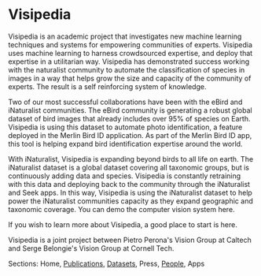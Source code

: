 
# Visipedia

Visipedia is an academic project that investigates new machine learning techniques and systems for empowering communities of experts.  Visipedia uses machine learning to harness crowdsourced expertise, and deploy that expertise in a utilitarian way. Visipedia has demonstrated success working with the naturalist community to automate the classification of species in images in a way that helps grow the size and capacity of the community of experts. The result is a self reinforcing system of knowledge.

Two of our most successful collaborations have been with the eBird and  iNaturalist communities. The eBird community is generating a robust global dataset of bird images that already includes over 95% of species on Earth. Visipedia is using this dataset to automate photo identification, a feature deployed in the Merlin Bird ID application.  As part of the Merlin Bird ID app, this tool is helping expand bird identification expertise around the world.

With iNaturalist, Visipedia is expanding beyond birds to all life on earth.  The iNaturalist dataset is a global dataset covering all taxonomic groups, but is continuously adding data and species.  Visipedia is constantly retraining with this data and deploying back to the community through the iNaturalist and Seek apps.  In this way, Visipedia is using the iNaturalist dataset to help power the iNaturalist communities capacity as they expand geographic and taxonomic coverage. You can demo the computer vision system here. 

If you wish to learn more about Visipedia, a good place to start is here.

Visipedia is a joint project between Pietro Perona's Vision Group at Caltech and Serge Belongie's Vision Group at Cornell Tech.



Sections: Home, [Publications](/publications.md), [Datasets](/datasets.md), Press, [People](/people.md), Apps

